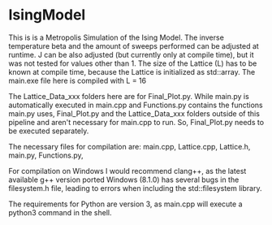 # IsingModel

This is is a Metropolis Simulation of the Ising Model.
The inverse temperature beta and the amount of sweeps performed can be adjusted at runtime.
J can be also adjusted (but currently only at compile time), but it was not tested for values other than 1.
The size of the Lattice (L) has to be known at compile time, because the Lattice is initialized as std::array.
The main.exe file here is compiled with L = 16

The Lattice_Data_xxx folders here are for Final_Plot.py.
While main.py is automatically executed in main.cpp and Functions.py contains the functions main.py uses,
Final_Plot.py and the Lattice_Data_xxx folders outside of this pipeline and aren't necessary for main.cpp to run.
So, Final_Plot.py needs to be executed separately.

The necessary files for compilation are:
main.cpp,
Lattice.cpp,
Lattice.h,
main.py,
Functions.py,

For compilation on Windows I would recommend clang++,
as the latest available g++ version ported Windows (8.1.0) has several bugs in the filesystem.h file,
leading to errors when including the std::filesystem library.

The requirements for Python are version 3, as main.cpp will execute a python3 command in the shell.

